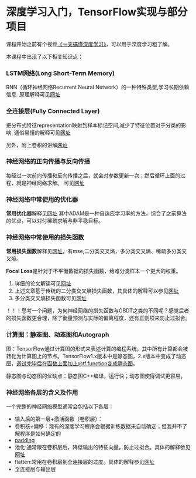 # 深度学习入门，TensorFlow实现与部分项目

课程开始之前有个视频[《一天搞懂深度学习》](https://v.youku.com/v_show/id_XNDM4Mzc4Mjk0NA==.html?spm=a2h0c.8166622.PhoneSokuUgc_1.dscreenshot)，可以用于深度学习粗了解。

本课程中出现了以下相关知识点：
### LSTM网络(Long Short-Term Memory)
RNN（循环神经网络Recurrent Neural Network）的一种特殊类型,学习长期依赖信息.
原理解释可见[网址](https://www.jianshu.com/p/9dc9f41f0b29)

### 全连接层(Fully Connected Layer)
把分布式特征representation映射到样本标记空间,减少了特征位置对于分类的影响.
通俗易懂的解释可见[网址](https://zhuanlan.zhihu.com/p/33841176)

另外，附上卷积的讲解[网址](https://www.zhihu.com/question/22298352)


### 神经网络的正向传播与反向传播
每经过一次前向传播和反向传播之后，就会对参数更新一次；然后循环上面的过程，就是神经网络求解。
可见[网址](https://www.jianshu.com/p/765d603c76a0)

### 神经网络中常使用的优化器
**常用优化器**解释见[网址](https://www.jianshu.com/p/b59f40152989)
其中ADAM是一种自适应学习率的方法，综合了之前算法的优点，可以对付稀疏求解与非平稳目标。

### 神经网络中常使用的损失函数
**常用损失函数**解释见[网址](https://www.cnblogs.com/panchuangai/p/12567978.html)，有mse,二分类交叉熵，多分类交叉熵、稀疏多分类交叉熵。

**Focal Loss**是针对于不平衡数据的损失函数，给难分类样本一个更大的权重。
1. 详细的论文解读可见[网址](https://blog.csdn.net/qq_34199326/article/details/83824778)
2. 上述文章基于传统的二分类交叉熵损失函数，其具体的解释可以参见[网址](https://www.jianshu.com/p/b07f4cd32ba6)
3. 多分类交叉熵损失函数可见[网址](https://blog.csdn.net/u014380165/article/details/77284921)

！！！思考一个问题，为何神经网络的损失函数与GBDT之类的不同呢？感觉后者的损失函数更合理，除了衡量预测与实际的偏离程度，还有正则项来防止过拟合。

### 计算图：静态图、动态图和Autograph
图：TensorFlow通过计算图的形式来表述计算的编程系统，其中所有计算都会被转化为计算图上的节点。TensorFlow1.x版本中是静态图，2.x版本中变成了动态图，调试完毕后在函数上面加上@tf.function变成静态图。


静态图与动态图的优缺点：静态图C++编译，运行快；动态图使得调试更容易。


### 神经网络各层的含义及作用
一个完整的神经网络模型通常会包括以下各层：
- 输入后的第一层+激活函数（卷积层）：
 - 卷积核+偏移：现有的深度学习程序会根据训练数据来自动确定；但我并不了解程序是如何确定的
 - [padding](https://blog.csdn.net/baidu_36161077/article/details/81165531)
- 池化:通常跟在卷积层后，降低输出的特征向量，防止过拟合。具体的解释参见[网址](https://blog.csdn.net/danieljianfeng/article/details/42433475)
- flatten:常用在卷积层到全连接层的过度。具体的解释参见[网址](https://blog.csdn.net/program_developer/article/details/80853425)
- 全连接层与输出层
